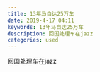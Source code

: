 ```yaml
---
title: 13年马自达25万车
date: 2019-4-17 04:11
keywords: 13年马自达25万车
description: 回国处理车在jazz
categories: used
---
```

<td class="t_f" id="postmessage_3523401">

回国处理车在jazz<br/>
<img alt="" border="0" class="zoom" data-cf-modified-78d9cdd199d30b1ab05322e8-="" file="http://www.flw.ph/data/appbyme/upload/image/201904/17/xytmtqqfVeQ5.jpg" id="aimg_yX23Z" lazyloadthumb="1" onclick="" onmouseover="" src="http://www.flw.ph/data/appbyme/upload/image/201904/17/xytmtqqfVeQ5.jpg"/><br/>
<img alt="" border="0" class="zoom" data-cf-modified-78d9cdd199d30b1ab05322e8-="" file="http://www.flw.ph/data/appbyme/upload/image/201904/17/xruFPaCmlLRw.jpg" id="aimg_ToIW1" lazyloadthumb="1" onclick="" onmouseover="" src="http://www.flw.ph/data/appbyme/upload/image/201904/17/xruFPaCmlLRw.jpg"/><br/>
<img alt="" border="0" class="zoom" data-cf-modified-78d9cdd199d30b1ab05322e8-="" file="http://www.flw.ph/data/appbyme/upload/image/201904/17/yHBEZIPhNVYX.jpg" id="aimg_z6sc2" lazyloadthumb="1" onclick="" onmouseover="" src="http://www.flw.ph/data/appbyme/upload/image/201904/17/yHBEZIPhNVYX.jpg"/><br/>
<img alt="" border="0" class="zoom" data-cf-modified-78d9cdd199d30b1ab05322e8-="" file="http://www.flw.ph/data/appbyme/upload/image/201904/17/vVP2wUwBBEy1.jpg" id="aimg_Tf3rf" lazyloadthumb="1" onclick="" onmouseover="" src="http://www.flw.ph/data/appbyme/upload/image/201904/17/vVP2wUwBBEy1.jpg"/><br/>
</td>
